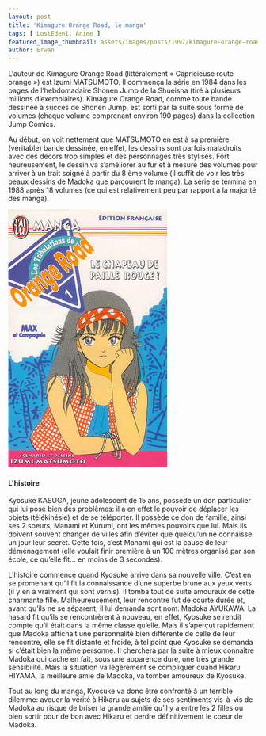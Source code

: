 ```yaml
---
layout: post
title: 'Kimagure Orange Road, le manga'
tags: [ LostEden1, Anime ]
featured_image_thumbnail: assets/images/posts/1997/kimagure-orange-road-manga_thumbnail.jpg
author: Erwan
---
```


L‘auteur de Kimagure Orange Road (littéralement « Capricieuse route orange ») est Izumi MATSUMOTO. Il commença la série en 1984 dans les pages de l’hebdomadaire Shonen Jump de la Shueisha (tiré à plusieurs millions d’exemplaires). Kimagure Orange Road, comme toute bande dessinée à succès de Shonen Jump, est sorti par la suite sous forme de volumes (chaque volume comprenant environ 190 pages) dans la collection Jump Comics. 

Au début, on voit nettement que MATSUMOTO en est à sa première (véritable) bande dessinée, en effet, les dessins sont parfois maladroits avec des décors trop simples et des personnages très stylisés. Fort heureusement, le dessin va s’améliorer au fur et à mesure des volumes pour arriver à un trait soigné à partir du 8 ème volume (il suffit de voir les très beaux dessins de Madoka que parcourent le manga). La série se termina en 1988 après 18 volumes (ce qui est relativement peu par rapport à la majorité des manga). 

![Kimagure Orange Road, le manga](assets/images/posts/1997/kimagure-orange-road-manga.jpg#left) 

#### L'histoire

Kyosuke KASUGA, jeune adolescent de 15 ans, possède un don particulier qui lui pose bien des problèmes: il a en effet le pouvoir de déplacer les objets (télékinésie) et de se téléporter. Il possède ce don de famille, ainsi ses 2 soeurs, Manami et Kurumi, ont les mêmes pouvoirs que lui. Mais ils doivent souvent changer de villes afin d’éviter que quelqu’un ne connaisse un jour leur secret. Cette fois, c’est Manami qui est la cause de leur déménagement (elle voulait finir première à un 100 mètres organisé par son école, ce qu’elle fit… en moins de 3 secondes). 

L’histoire commence quand Kyosuke arrive dans sa nouvelle ville. C’est en se promenant qu’il fit la connaissance d’une superbe brune aux yeux verts (il y en a vraiment qui sont vernis). Il tomba tout de suite amoureux de cette charmante fille. Malheureusement, leur rencontre fut de courte durée et, avant qu’ils ne se séparent, il lui demanda sont nom: Madoka AYUKAWA. La hasard fit qu’ils se rencontrèrent à nouveau, en effet, Kyosuke se rendit compte qu’il était dans la même classe qu’elle. Mais il s’aperçut rapidement que Madoka affichait une personnalité bien différente de celle de leur rencontre, elle se fit distante et froide, à tel point que Kyosuke se demanda si c’était bien la même personne. Il cherchera par la suite à mieux connaître Madoka qui cache en fait, sous une apparence dure, une très grande sensibilité. Mais la situation va légèrement se compliquer quand Hikaru HIYAMA, la meilleure amie de Madoka, va tomber amoureux de Kyosuke. 

Tout au long du manga, Kyosuke va donc être confronté à un terrible dilemme: avouer la vérité à Hikaru au sujets de ses sentiments vis-à-vis de Madoka au risque de briser la grande amitié qu’il y a entre les 2 filles ou bien sortir pour de bon avec Hikaru et perdre définitivement le coeur de Madoka.
